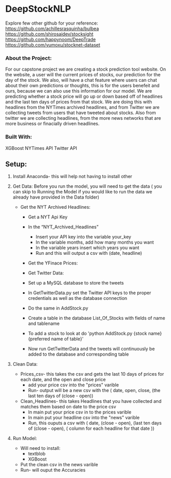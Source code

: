 # DeepStockNLP

Explore few other github for your reference: 
https://github.com/achillesrasquinha/bulbea
https://github.com/shirosaidev/stocksight
https://github.com/happynoom/DeepTrade
https://github.com/yumoxu/stocknet-dataset


### About the Project:
For our capstone project we are creating a stock prediction tool website. On the website, a user will the current prices of stocks, our prediction for the day of the stock. We also, will have a chat feature where users can chat about their own predictions or thoughts, this is for the users benefeit and ours, because we can also use this information for our model. We are predicting whether a stock price will go up or down based off of headlines and the last ten days of prices from that stock. We are doing this with headlines from the NYTimes archived headlines, and from Twitter we are collecting tweets from users that have tweeted about stocks. Also from twitter we are collecting headlines, from the more news networks that are more business or finacially driven headlines. 



### Built With:
XGBoost
NYTimes API
Twitter API


## Setup:

1. Install Anaconda- this will help not having to install other 

2. Get Data: Before you run the model, you will need to get the data ( you can skip to Running the Model if you would like to run the data we already have provided in the Data folder) 
   - Get the NYT Archived Headlines:
     - Get a NYT Api Key 
     - In the “NYT_Archived_Headlines”
       - Insert your API key into the variable your_key
       - In the variable months, add how many months you want
       - In the variable years insert which years you want
       - Run and this will output a csv with (date, headline)
     - Get the YFinace Prices:
     
     - Get Twitter Data: 
      - Set up a MySQL database to store the tweets
      - In GetTwitterData.py set the Twitter API keys to the proper credentials as well as the database connection
      - Do the same in AddStock.py
      - Create a table in the database List_Of_Stocks with fields of name and tablename
      - To add a stock to look at do 'python AddStock.py {stock name} {preferred name of table}'
      - Now run GetTwitterData and the tweets will continuously be added to the database and corresponding table

3. Clean Data: 
   - Prices_csv- this takes the csv and gets the last 10 days of prices for each date, and the open and close price
     - add your price csv into the "prices" varible 
     - Run- output will be a new csv with the ( date, open, close, (the last ten days of (close - open))
   - Clean_Headlines- this takes Headlines that you have collected and matches them based on date to the price csv
     - In main put your price csv in to the prices varible
     - In main put your headline csv into the "news" varible 
     - Run, this ouputs a csv with ( date, (close - open), (last ten days of (close - open), ( column for each headline for that date ))  

4. Run Model: 
   - Will need to install:
     - textblob 
     - XGBoost
   - Put the clean csv in the news varible
   - Run- will ouput the Accuracies

 




